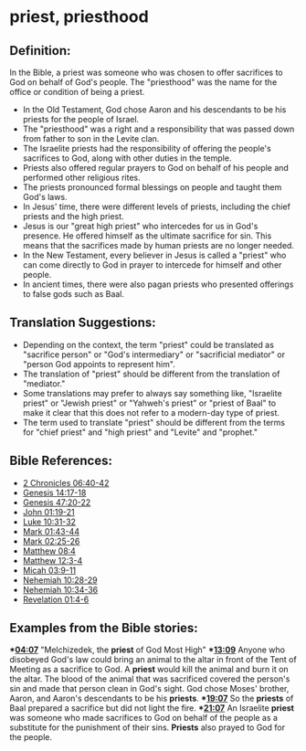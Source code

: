 # priest, priesthood #

## Definition: ##

In the Bible, a priest was someone who was chosen to offer sacrifices to God on behalf of God's people. The "priesthood" was the name for the office or condition of being a priest.

* In the Old Testament, God chose Aaron and his descendants to be his priests for the people of Israel.
* The "priesthood" was a right and a responsibility that was passed down from father to son in the Levite clan.
* The Israelite priests had the responsibility of offering the people's sacrifices to God, along with other duties in the temple.
* Priests also offered regular prayers to God on behalf of his people and performed other religious rites.
* The priests pronounced formal blessings on people and taught them God's laws.
* In Jesus' time, there were different levels of priests, including the chief priests and the high priest.
* Jesus is our "great high priest" who intercedes for us in God's presence. He offered himself as the ultimate sacrifice for sin. This means that the sacrifices made by human priests are no longer needed.
* In the New Testament, every believer in Jesus is called a "priest" who can come directly to God in prayer to intercede for himself and other people.
* In ancient times, there were also pagan priests who presented offerings to false gods such as Baal.

## Translation Suggestions: ##

* Depending on the context, the term "priest" could be translated as "sacrifice person" or "God's intermediary" or "sacrificial mediator" or "person God appoints to represent him".
* The translation of "priest" should be different from the translation of "mediator."
* Some translations may prefer to always say something like, "Israelite priest" or "Jewish priest" or "Yahweh's priest" or "priest of Baal" to make it clear that this does not refer to a modern-day type of priest.
* The term used to translate "priest" should be different from the terms for "chief priest" and "high priest" and "Levite" and "prophet."



## Bible References: ##

* [2 Chronicles 06:40-42](en/tn/2ch/help/06/40)
* [Genesis 14:17-18](en/tn/gen/help/14/17)
* [Genesis 47:20-22](en/tn/gen/help/47/20)
* [John 01:19-21](en/tn/jhn/help/01/19)
* [Luke 10:31-32](en/tn/luk/help/10/31)
* [Mark 01:43-44](en/tn/mrk/help/01/43)
* [Mark 02:25-26](en/tn/mrk/help/02/25)
* [Matthew 08:4](en/tn/mat/help/08/04)
* [Matthew 12:3-4](en/tn/mat/help/12/03)
* [Micah 03:9-11](en/tn/mic/help/03/09)
* [Nehemiah 10:28-29](en/tn/neh/help/10/28)
* [Nehemiah 10:34-36](en/tn/neh/help/10/34)
* [Revelation 01:4-6](en/tn/rev/help/01/04)

## Examples from the Bible stories: ##

  __*[04:07](en/tn/obs/help/04/07)__ "Melchizedek, the __priest__ of God Most High"
  __*[13:09](en/tn/obs/help/13/09)__ Anyone who disobeyed God's law could bring an animal to the altar in front of the Tent of Meeting as a sacrifice to God. A __priest__ would kill the animal and burn it on the altar. The blood of the animal that was sacrificed covered the person's sin and made that person clean in God's sight. God chose Moses' brother, Aaron, and Aaron's descendants to be his __priests__.
  __*[19:07](en/tn/obs/help/19/07)__ So the __priests__ of Baal prepared a sacrifice but did not light the fire.
  __*[21:07](en/tn/obs/help/21/07)__ An Israelite __priest__ was someone who made sacrifices to God on behalf of the people as a substitute for the punishment of their sins. __Priests__ also prayed to God for the people.